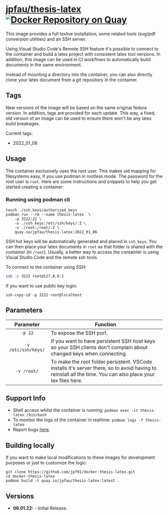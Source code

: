 # [jpfau/thesis-latex](https://github.com/jpf91/docker-thesis-latex) [![Docker Repository on Quay](https://quay.io/repository/jpfau/thesis-latex/status "Docker Repository on Quay")](https://quay.io/repository/jpfau/thesis-latex)

This image provides a full texlive installation, some related tools (svg/pdf conversion utilities) and an SSH server.

Using Visual Studio Code's Remote SSH feature it's possible to connect to the container and build a latex project with consistent latex tool versions. In addition, this image can be used in CI workflows to automatically build documents in the same environment.

Instead of mounting a directory into the container, you can also directly clone your latex document from a git repository in the container.

## Tags

New versions of the image will be based on the same original fedora version. In addition, tags are provided for each update.
This way, a fixed, old version of an image can be used to ensure there won't be any latex build breakages.

Current tags:
* 2022_01_06

## Usage

The container exclusively uses the root user. This makes uid mapping for filesystems easy, if you use podman in rootless mode.
The password for the root user is `root`.
Here are some instructions and snippets to help you get started creating a container:

### Running using podman cli

```
touch ./ssh_keys/authorized_keys
podman run --rm --name thesis-latex  \
    -p 3222:22 \
    -v ./ssh_keys:/etc/ssh/keys/:Z \
    -v ./root:/root/:Z \
    quay.io/jpfau/thesis-latex:2022_01_06
```

SSH hot keys will be automatically generated and placed in `ssh_keys`. You can then place your latex documents in `root` as that folder is shared with the container (in `/root`).
Usually, a better way to access the containter is using Visual Studio Code and the remote ssh tools.

 To connect to the container using SSH:
```bash
ssh -p 3222 root@127.0.0.1
```

If you want to use public key login:
```
ssh-copy-id -p 3222 root@localhost
```

## Parameters

| Parameter | Function |
| :----: | --- |
| `-p 22` | To expose the SSH port. |
| `-v /etc/ssh/keys/` | If you want to have persistent SSH host keys so your SSH clients don't complain about changed keys when connecting. |
| `-v /root/` | To make the root folder persistent. VSCode installs it's server there, so to avoid having to reinstall all the time. You can also place your tex files here. |


## Support Info

* Shell access whilst the container is running: `podman exec -it thesis-latex /bin/bash`
* To monitor the logs of the container in realtime: `podman logs -f thesis-latex`
* Report bugs [here](https://github.com/jpf91/docker-thesis-latex).

## Building locally

If you want to make local modifications to these images for development purposes or just to customize the logic:
```
git clone https://github.com/jpf91/docker-thesis-latex.git
cd docker-thesis-latex
podman build -t quay.io/jpfau/thesis-latex:latest .
```

## Versions

* **06.01.22:** - Initial Release.

